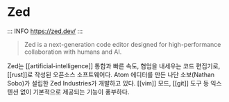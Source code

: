 # Zed

::: INFO
https://zed.dev/
:::

> Zed is a next-generation code editor designed for
high-performance collaboration with humans and AI.

Zed는 [[artificial-intelligence]] 통합과 빠른 속도, 협업을 내세우는 코드 편집기로, [[rust]]로 작성된 오픈소스 소프트웨어다. Atom 에디터를 만든 나단 소보(Nathan Sobo)가 설립한 Zed Industries가 개발하고 있다. [[vim]] 모드, [[git]] 도구 등 익스텐션 없이 기본적으로 제공되는 기능이 풍부하다.
